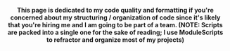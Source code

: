 <div align="center">
  
**This page is dedicated to my code quality and formatting if you're concerned about my structuring / organization of code since it's likely that you're hiring me and I am going to be part of a team. (NOTE: Scripts are packed into a single one for the sake of reading; I use ModuleScripts to refractor and organize most of my projects)**

</div>
